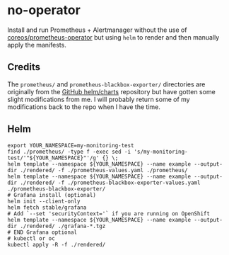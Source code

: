 # no-operator

Install and run Prometheus + Alertmanager without the use of [coreos/prometheus-operator](https://github.com/coreos/prometheus-operator) but using `helm` to render and then manually apply the manifests.

## Credits

The `prometheus/` and `prometheus-blackbox-exporter/` directories are originally from the [GitHub helm/charts](https://github.com/helm/charts) repository but have gotten some slight modifications from me.
I will probably return some of my modifications back to the repo when I have the time.

## Helm

```
export YOUR_NAMESPACE=my-monitoring-test
find ./prometheus/ -type f -exec sed -i 's/my-monitoring-test/'"${YOUR_NAMESPACE}"'/g' {} \;
helm template --namespace ${YOUR_NAMESPACE} --name example --output-dir ./rendered/ -f ./prometheus-values.yaml ./prometheus/
helm template --namespace ${YOUR_NAMESPACE} --name example --output-dir ./rendered/ -f ./prometheus-blackbox-exporter-values.yaml ./prometheus-blackbox-exporter/
# Grafana install (optional)
helm init --client-only
helm fetch stable/grafana
# Add `--set 'securityContext='` if you are running on OpenShift
helm template --namespace ${YOUR_NAMESPACE} --name example --output-dir ./rendered/ ./grafana-*.tgz
# END Grafana optional
# kubectl or oc
kubectl apply -R -f ./rendered/
```
